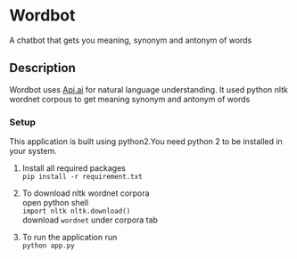 # Wordbot

A chatbot that gets you meaning, synonym and antonym of words

## Description

Wordbot uses [Api.ai](http://api.ai) for natural language understanding.
It used python nltk wordnet corpous to get meaning synonym and antonym of words


### Setup

This application is built using python2.You need python 2 to be installed in your system.

1.  Install all required packages  
    `pip install -r requirement.txt`

2.  To download nltk wordnet corpora  
    open python shell  
    `import nltk nltk.download()`  
    download `wordnet` under corpora tab

3.  To run the application run  
    `python app.py`
